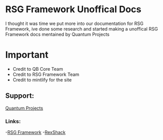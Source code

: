 # RSG Framework Unoffical Docs
I thought it was time we put more into our documentation for RSG Framework, ive done some research and started making a unoffical RSG Framework docs mentained by Quantum Projects

# Important
- Credit to QB Core Team
- Credit to RSG Framework Team
- Credit to mintlify for the site

## Support:
[Quantum Projects](https://discord.gg/xkr9R4H8)

### Links:
-[RSG Framework](https://github.com/Rexshack-RedM)
-[RexShack](https://github.com/RexShack) 


